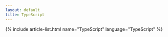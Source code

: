 ```yaml
---
layout: default
title: TypeScript
---
```


{% include article-list.html name="TypeScript" language="TypeScript" %}
